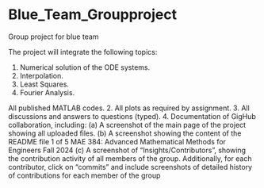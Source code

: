 # Blue_Team_Groupproject
Group project for blue team

The project will integrate the following topics:
1. Numerical solution of the ODE systems.
2. Interpolation.
3. Least Squares.
4. Fourier Analysis.


All published MATLAB codes.
2. All plots as required by assignment.
3. All discussions and answers to questions (typed).
4. Documentation of GigHub collaboration, including:
(a) A screenshot of the main page of the project showing all uploaded files.
(b) A screenshot showing the content of the README file
1 of 5
MAE 384: Advanced Mathematical Methods for Engineers Fall 2024
(c) A screenshot of “Insights/Contributors”, showing the contribution activity of all members of the
group. Additionally, for each contributor, click on “commits” and include screenshots of detailed
history of contributions for each member of the group
 
